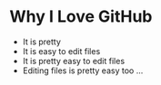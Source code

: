 # Why I Love GitHub

* It is pretty
* It is easy to edit files
* It is pretty easy to edit files
* Editing files is pretty easy too ...